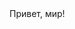 <!DOCTYPE html>
<html lang="en">
<head>
	<meta charset="UTF-8">
	<title>Document</title>
</head>
<body>
      Привет, мир!	
</body>
</html>
